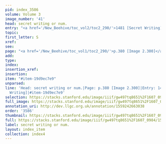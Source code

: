 ```yaml
---
pid: index_3586
volume: Volume 3
image_number: '41'
head: secret writing or num.
entry: "<a href='/New_Beehive/toc_vol2/toc2_290/'>1481 [Secret Writing]</a>"
topic: 
first_letter: S
xref: 
see: 
page: "<a href='/New_Beehive/toc_vol1/toc2_290/'>p.380 [Image 2.300]</a>"
add: 
type: 
index: 
insertion_xref: 
insertion: 
item: "#item-19d9ec7e9"
unparsed: 
line: 'Head: secret writing or num.|Page: p.380 [Image 2.300]|Entry: 1481 [Secret
  Writing]|#item-19d9ec7e9'
selection: https://stacks.stanford.edu/image/iiif/gw497tq8651%2F1607_0984/1576,1845,641,127/full/0/default.jpg
full_image: https://stacks.stanford.edu/image/iiif/gw497tq8651%2F1607_0984/full/full/0/default.jpg
annotation_uri: http://dev.llgc.org.uk/annotation/1559242663038
order: '3586'
thumbnail: https://stacks.stanford.edu/image/iiif/gw497tq8651%2F1607_0984/1576,1845,641,127/150,/0/default.jpg
full: https://stacks.stanford.edu/image/iiif/gw497tq8651%2F1607_0984/1576,1845,641,127/full/0/default.jpg
label: secret writing or num.
layout: index_item
collection: index4
---
```

